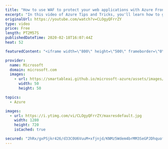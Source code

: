 ```yaml
---
title: "How to use WAF to protect your web applications with Azure Front Door | Azure Tips and Tricks"
excerpt: "In this video of Azure Tips and Tricks, you'll learn how to get started with Web Application Firewall (WAF) for Azure Front Door.  \r  For more tips and tricks, visit: http://azuredev.tips  Get started with 12 months of free services and $200 USD in credit. Create your free account today with Microsoft"
originalUrl: https://youtube.com/watch?v=CLOgyQFrrZY
type: video
price: Free
length: PT2M57S
publishedDateTime: 2020-02-18T16:07:44Z
heat: 52

featuredContent: "<iframe width=\"800\" height=\"500\" frameborder=\"0\" src=\"https://www.youtube.com/embed/CLOgyQFrrZY\" allow=\"accelerometer; autoplay; encrypted-media; gyroscope; picture-in-picture\" allowfullscreen></iframe>"

provider:
  name: Microsoft
  domain: microsoft.com
  images:
    - url: https://smartableai.github.io/microsoft-azure/assets/images/organizations/microsoft.com-50x50.jpg
      width: 50
      height: 50

topics:
  - Azure

images:
  - url: https://i.ytimg.com/vi/CLOgyQFrrZY/maxresdefault.jpg
    width: 1280
    height: 720
    isCached: true

secured: "2hRx/gxPSjkr426/d33C0U6VuuM+xfjnjd/KNMz5Wdem4brMM3SeGPJDhquofoz5ttMdCl5Ggn7vaLWNRQUu1ITAmH3WkyxcoRBFcvMD0Ew8baCkTl00+2Tk2EzQaa5HoTPRq7UFcB04WiCg1+h0/xOK1ODfVHFWsr19oW581PYFlHMBD1P9lh0C7scIoFvW8F6HF410uBVV4bKkQrEbFDtOOBkcnNIqtm/dBP19nmmskp4NrJbsYoqbf0mirGS7mFOd9T8eOg44gekBPQ+RVY1q6kg8jZzarkmcClwkovMOvxUZx4IkSwJGVhmYHOJeoTihwrUzldmrhOAF4WDcPeX+Oc3lGAHo6+JACYrG3Iq4d8FaJoI2FBdSZ6QY1iRau4FPweyjgB3zSC0mQ+MqSo75CIDkSmG0Bu+EhcuXwn8=;mXyyXy+rFL4g57WGkujSWw=="
---
```


